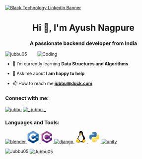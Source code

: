 [![Black Technology LinkedIn Banner](https://user-images.githubusercontent.com/80613051/233810429-fcf8c011-5e03-4a50-9e5c-1e1bae985ed9.png)](https://www.linkedin.com/in/jubbu/)


<h1 align="center">Hi 👋, I'm Ayush Nagpure</h1>
<h3 align="center">A passionate backend developer from India</h3>
<img align="right" alt="Coding" width="400" src="https://cdn.dribbble.com/users/1162077/screenshots/3848914/programmer.gif">

<p align="left"> <img src="https://komarev.com/ghpvc/?username=jubbu05&label=Profile%20views&color=0e75b6&style=flat" alt="jubbu05" /> </p>

- 🌱 I’m currently learning **Data Structures and Algorithms**

- 💬 Ask me about **I am happy to help**

- 📫 How to reach me **jubbu@duck.com**

<h3 align="left">Connect with me:</h3>
<p align="left">
<a href="https://linkedin.com/in/jubbu" target="blank"><img align="center" src="https://raw.githubusercontent.com/rahuldkjain/github-profile-readme-generator/master/src/images/icons/Social/linked-in-alt.svg" alt="jubbu" height="30" width="40" /></a>
<a href="https://instagram.com/_.jubbu._" target="blank"><img align="center" src="https://raw.githubusercontent.com/rahuldkjain/github-profile-readme-generator/master/src/images/icons/Social/instagram.svg" alt="_.jubbu._" height="30" width="40" /></a>
</p>

<h3 align="left">Languages and Tools:</h3>
<p align="left"> <a href="https://www.blender.org/" target="_blank" rel="noreferrer"> <img src="https://download.blender.org/branding/community/blender_community_badge_white.svg" alt="blender" width="40" height="40"/> </a> <a href="https://www.w3schools.com/cpp/" target="_blank" rel="noreferrer"> <img src="https://raw.githubusercontent.com/devicons/devicon/master/icons/cplusplus/cplusplus-original.svg" alt="cplusplus" width="40" height="40"/> </a> <a href="https://www.w3schools.com/cs/" target="_blank" rel="noreferrer"> <img src="https://raw.githubusercontent.com/devicons/devicon/master/icons/csharp/csharp-original.svg" alt="csharp" width="40" height="40"/> </a> <a href="https://www.djangoproject.com/" target="_blank" rel="noreferrer"> <img src="https://cdn.worldvectorlogo.com/logos/django.svg" alt="django" width="40" height="40"/> </a> <a href="https://www.linux.org/" target="_blank" rel="noreferrer"> <img src="https://raw.githubusercontent.com/devicons/devicon/master/icons/linux/linux-original.svg" alt="linux" width="40" height="40"/> </a> <a href="https://www.python.org" target="_blank" rel="noreferrer"> <img src="https://raw.githubusercontent.com/devicons/devicon/master/icons/python/python-original.svg" alt="python" width="40" height="40"/> </a> <a href="https://unity.com/" target="_blank" rel="noreferrer"> <img src="https://www.vectorlogo.zone/logos/unity3d/unity3d-icon.svg" alt="unity" width="40" height="40"/> </a> </p>

<p><img align="left" src="https://github-readme-stats.vercel.app/api/top-langs?username=Jubbu05&show_icons=true&locale=en&layout=compact" alt="Jubbu05" /></p>

<p>&nbsp;<img align="center" src="https://github-readme-stats.vercel.app/api?username=Jubbu05&show_icons=true&locale=en" alt="Jubbu05" /></p>
